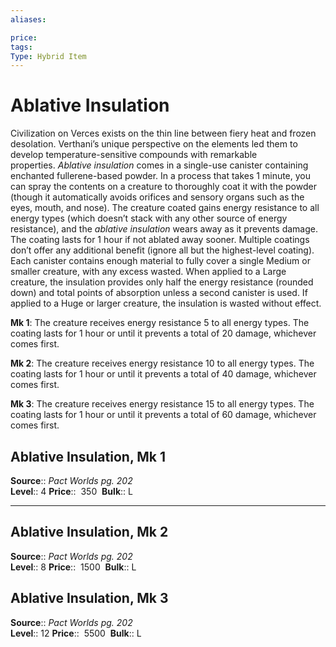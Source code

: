 ```yaml
---
aliases: 

price:  
tags: 
Type: Hybrid Item
---
```


# Ablative Insulation

Civilization on Verces exists on the thin line between fiery heat and frozen desolation. Verthani’s unique perspective on the elements led them to develop temperature-sensitive compounds with remarkable properties. _Ablative insulation_ comes in a single-use canister containing enchanted fullerene-based powder. In a process that takes 1 minute, you can spray the contents on a creature to thoroughly coat it with the powder (though it automatically avoids orifices and sensory organs such as the eyes, mouth, and nose). The creature coated gains energy resistance to all energy types (which doesn’t stack with any other source of energy resistance), and the _ablative insulation_ wears away as it prevents damage. The coating lasts for 1 hour if not ablated away sooner. Multiple coatings don’t offer any additional benefit (ignore all but the highest-level coating). Each canister contains enough material to fully cover a single Medium or smaller creature, with any excess wasted. When applied to a Large creature, the insulation provides only half the energy resistance (rounded down) and total points of absorption unless a second canister is used. If applied to a Huge or larger creature, the insulation is wasted without effect.  
  
**Mk 1**: The creature receives energy resistance 5 to all energy types. The coating lasts for 1 hour or until it prevents a total of 20 damage, whichever comes first.  
  
**Mk 2**: The creature receives energy resistance 10 to all energy types. The coating lasts for 1 hour or until it prevents a total of 40 damage, whichever comes first.  
  
**Mk 3**: The creature receives energy resistance 15 to all energy types. The coating lasts for 1 hour or until it prevents a total of 60 damage, whichever comes first.  

## Ablative Insulation, Mk 1

**Source**:: _Pact Worlds pg. 202_  
**Level**:: 4
**Price**::  350 
**Bulk**:: L

---

## Ablative Insulation, Mk 2

**Source**:: _Pact Worlds pg. 202_  
**Level**:: 8
**Price**::  1500 
**Bulk**:: L

## Ablative Insulation, Mk 3

**Source**:: _Pact Worlds pg. 202_  
**Level**:: 12
**Price**::  5500 
**Bulk**:: L
